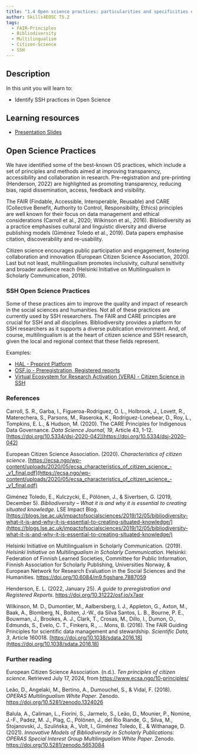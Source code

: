 ```yaml
---
title: "1.4 Open science practices: particularities and specificities of SSH"
author: Skills4EOSC T5.2
tags:
  - FAIR-Principles
  - Bibliodiversity
  - Multilingualism
  - Citizen-Science
  - SSH
---
```

## Description

In this unit you will learn to: 

- Identify SSH practices in Open Science
## Learning resources

- <a href="https://docs.google.com/presentation/d/1_vVTO-kKu6fbE1Kc661qu6fcjk6XNRAR/edit?usp=sharing&ouid=102604071504748959042&rtpof=true&sd=true" target="_blank">Presentation Slides</a>
## Open Science Practices

We have identified some of the best-known OS practices, which include a set of principles and methods aimed at improving transparency, accessibility and collaboration in research. 
Pre-registration and pre-printing (Henderson, 2022) are highlighted as promoting transparency, reducing bias, rapid dissemination, access, feedback and visibility. 

The FAIR (Findable, Accessible, Interoperable, Reusable) and CARE (Collective Benefit, Authority to Control, Responsibility, Ethics) principles are well known for their focus on data management and ethical considerations (Carroll et al., 2020; Wilkinson et al., 2016). Bibliodiversity as a practice emphasises cultural and linguistic diversity and diverse publishing models (Giménez Toledo et al., 2019). Data papers emphasise citation, discoverability and re-usability. 

Citizen science encourages public participation and engagement, fostering collaboration and innovation (European Citizen Science Association, 2020). Last but not least, multilingualism promotes inclusivity, cultural sensitivity and broader audience reach (Helsinki Initiative on Multilingualism in Scholarly Communication, 2019). 

### SSH Open Science Practices

Some of these practices aim to improve the quality and impact of research in the social sciences and humanities. Not all of these practices are currently used by SSH researchers. The FAIR and CARE principles are crucial for SSH and all disciplines. Bibliodiversity provides a platform for SSH researchers as it supports a diverse publication environment. And, of course, multilingualism is at the heart of citizen science and SSH research, given the local and regional context that these fields represent. 

Examples: 

- [HAL - Preprint Platform](https://about.hal.science/en/)
- [OSF.io - Preregistration, Registered reports](https://osf.io/)
- [Virtual Ecosystem for Research Activation (VERA) - Citizen Science in SSH](https://vera.operas-eu.org/en/home)
### References

Carroll, S. R., Garba, I., Figueroa-Rodríguez, O. L., Holbrook, J., Lovett, R., Materechera, S., Parsons, M., Raseroka, K., Rodriguez-Lonebear, D., Roy, L., Tompkins, E. L., & Hudson, M. (2020). The CARE Principles for Indigenous Data Governance. *Data Science Journal, 19*, Article 43, 1-12. [https://doi.org/10.5334/dsj-2020-042](https://doi.org/10.5334/dsj-2020-042)

European Citizen Science Association. (2020). *Characteristics of citizen science*. [https://ecsa.ngo/wp-content/uploads/2020/05/ecsa_characteristics_of_citizen_science_-_v1_final.pdf](https://ecsa.ngo/wp-content/uploads/2020/05/ecsa_characteristics_of_citizen_science_-_v1_final.pdf)

Giménez Toledo, E., Kulczycki, E., Pölönen, J., & Sivertsen, G. (2019, December 5). *Bibliodiversity – What it is and why it is essential to creating situated knowledge*. LSE Impact Blog. [https://blogs.lse.ac.uk/impactofsocialsciences/2019/12/05/bibliodiversity-what-it-is-and-why-it-is-essential-to-creating-situated-knowledge/](https://blogs.lse.ac.uk/impactofsocialsciences/2019/12/05/bibliodiversity-what-it-is-and-why-it-is-essential-to-creating-situated-knowledge/)

Helsinki Initiative on Multilingualism in Scholarly Communication. (2019). *Helsinki Initiative on Multilingualism in Scholarly Communication*. Helsinki: Federation of Finnish Learned Societies, Committee for Public Information, Finnish Association for Scholarly Publishing, Universities Norway, & European Network for Research Evaluation in the Social Sciences and the Humanities. https://doi.org/10.6084/m9.figshare.7887059

Henderson, E. L. (2022, January 25). *A guide to preregistration and Registered Reports*. https://doi.org/10.31222/osf.io/x7aqr

Wilkinson, M. D., Dumontier, M., Aalbersberg, I. J., Appleton, G., Axton, M., Baak, A., Blomberg, N., Boiten, J.-W., da Silva Santos, L. B., Bourne, P. E., Bouwman, J., Brookes, A. J., Clark, T., Crosas, M., Dillo, I., Dumon, O., Edmunds, S., Evelo, C. T., Finkers, R., ... Mons, B. (2016). The FAIR Guiding Principles for scientific data management and stewardship. *Scientific Data, 3*, Article 160018. [https://doi.org/10.1038/sdata.2016.18](https://doi.org/10.1038/sdata.2016.18)
  
### Further reading

European Citizen Science Association. (n.d.). *Ten principles of citizen science*. Retrieved July 17, 2024, from https://www.ecsa.ngo/10-principles/

Leão, D., Angelaki, M., Bertino, A., Dumouchel, S., & Vidal, F. (2018). *OPERAS Multilingualism White Paper*. Zenodo. https://doi.org/10.5281/zenodo.1324026

Balula, A., Caliman, L., Fiorini, S., Jarmelo, S., Leão, D., Mounier, P., Nomine, J.-F., Padez, M. J., Plag, C., Pölönen, J., del Rio Riande, G., Silva, M., Stojanovski, J., Szulińska, A., Volt, I., Giménez Toledo, E., & Withanage, D. (2021). *Innovative Models of Bibliodiversity in Scholarly Publications: OPERAS Special Interest Group Multilingualism White Paper*. Zenodo. https://doi.org/10.5281/zenodo.5653084





